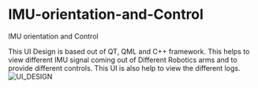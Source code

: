 # IMU-orientation-and-Control
IMU orientation and Control

This UI Design is based out of QT, QML and C++ framework. This helps to view different IMU signal coming out of Different Robotics arms and to provide different controls. This UI is also help to view the different logs.
![UI_DESIGN](https://user-images.githubusercontent.com/68365029/140714848-ec47c8a5-29bb-4e69-ad5f-03757bf5da6e.png)
